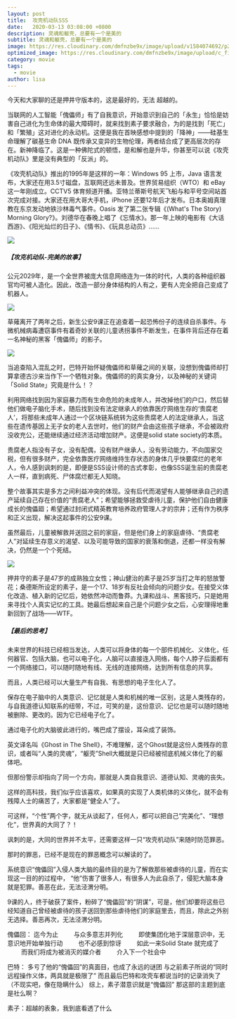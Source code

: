 ```yaml
---
layout: post
title:  攻壳机动队SSS
date:   2020-03-13 03:08:00 +0800
description: 灵魂和躯壳，总要有一个是美的
subtitle: 灵魂和躯壳，总要有一个是美的
image: https://res.cloudinary.com/dmfnzbe9x/image/upload/v1584074692/p2452303763_cbstc3.jpg
optimized_image: https://res.cloudinary.com/dmfnzbe9x/image/upload/c_fill,h_171,w_325/v1584074710/%E5%9B%BE%E7%89%871_efs3dd.png
category: movie
tags:
  - movie
author: lisa
---
```


今天和大家聊的还是押井守版本的，这是最好的，无法 超越的。

当联网的人工智能「傀儡师」有了自我意识，开始意识到自己的「永生」恰恰是妨害自己进化为生命体的最大障碍时，就来找到素子要求融合，为的是找到「死亡」和「繁殖」这对进化的永动机。这便是我在首映感想中提到的「降神」——硅基生命理解了碳基生命 DNA 既传承又变异的生物伦理，两者结合成了更高层次的存在。新神降临了。这是一种佛陀式的顿悟，是和解也是升华，你甚至可以说《攻壳机动队》里是没有典型的「反派」的。

《攻壳机动队》推出的1995年是这样的一年：Windows 95 上市，Java 语言发布，大家还在用3.5寸磁盘，互联网还远未普及。世界贸易组织（WTO）和 eBay 这一年刚成立。CCTV5 体育频道开播。亚特兰蒂斯号航天飞船与和平号空间站首次完成对接。大家还在用大哥大手机，iPhone 还要12年后才发布。日本奥姆真理教在东京发动地铁沙林毒气事件。Oasis 发了第二张专辑《(What's The Story) Morning Glory?》。刘德华在春晚上唱了《忘情水》。那一年上映的电影有《大话西游》、《阳光灿烂的日子》、《情书》、《玩具总动员》……

![](https://res.cloudinary.com/dmfnzbe9x/image/upload/v1584074693/%E5%9B%BE%E7%89%872_bqp0ul.png)


##### 【攻克机动队-完美的故事】

公元2029年，是一个全世界被庞大信息网络连为一体的时代，人类的各种组织器官均可被人造化。因此，改造一部分身体结构的人有之，更有人完全把自己变成了机器人。

![](https://res.cloudinary.com/dmfnzbe9x/image/upload/v1584074693/%E5%9B%BE%E7%89%873_siymnw.png)

草薙离开了两年之后，新生公安9课正在追查着一起恐怖份子的连续自杀事件。与微机械病毒遭窃事件有着奇妙关联的儿童诱拐事件不断发生，在事件背后还存在着一名神秘的黑客「傀儡师」的影子。

![](https://res.cloudinary.com/dmfnzbe9x/image/upload/v1584074697/%E5%9B%BE%E7%89%874_lmwaiz.png)

当追查陷入混乱之时，巴特开始怀疑傀儡师和草薙之间的关联，没想到傀儡师却打算拿德古沙来当作下一个牺牲对象。傀儡师的的真实身分，以及神秘的关键词「Solid State」究竟是什么！？

利用网络找到因为家庭暴力而有生命危险的未成年人，并改掉他们的户口，然后替他们做电子脑化手术，随后找到没有法定继承人的依靠医疗网络生存的‘贵腐老人’，将那些未成年人通过一个区块链系统转为这些贵腐老人的法定继承人，当这些在遗传基因上无子女的老人去世时，他们的财产会由这些孩子继承，不会被政府没收充公，还能继续通过经济活动增加财产。这便是solid state society的本质。

贵腐老人指没有子女，没有配偶，没有财产继承人，没有劳动能力，不向国家交税，但有很多财产，完全依靠医疗网络维持生存状态的身体几乎快要腐烂的老年人，令人感到讽刺的是，即便是SSS设计师的古式孝彰，也像SSS诞生前的贵腐老人一样，直到病死、尸体腐烂都无人知晓。

整个故事其实是多方之间利益冲突的体现。没有后代而渴望有人能够继承自己的遗产延续自己存在价值的“贵腐老人”；希望能够拯救受虐待儿童，保护他们自由健康成长的傀儡廻；希望通过封闭式精英教育培养政府管理人才的宗井；还有作为秩序和正义出现，解决这起事件的公安9课。

虽然最后，儿童被解救并送回之前的家庭，但是他们身上的家庭虐待、“贵腐老人”对延续生存意义的渴望、以及可能导致的国家的衰落和倒退，还都一样没有解决，仍然是一个个死结。

![](https://res.cloudinary.com/dmfnzbe9x/image/upload/v1584074693/%E5%9B%BE%E7%89%875_decnxy.png)

押井守的素子是47岁的成熟独立女性；神山健治的素子是25岁当打之年的怒放警花；桑德斯所设定的素子，是一个17、18岁有反社会倾向的问题少女。在接受义体化改造、植入新的记忆后，她依然冲动而鲁莽。九课和战斗、黑客技巧，只是她用来寻找个人真实记忆的工具。她最后想起来自己是个问题少女之后，心安理得地重新回到了战场——WTF。

##### 【最后的思考】

未来世界的科技已经相当发达，人类可以将身体的每一个部件机械化、义体化，任何器官、包括大脑，也可以电子化，人脑可以直接连入网络，每个人脖子后面都有一个网络接口，可以随时随地有线、无线的连接网络，达到所有信息的共享。

而且，人类已经可以大量生产有自我、有思想的电子生化人了。

保存在电子脑中的人类意识、记忆就是人类和机械的唯一区别，这是人类残存的，与自我道德认知联系的纽带，不过，可笑的是，这份意识、记忆也是可以随时随地被删除、更改的。因为它已经电子化了。

通过电子化的大脑彼此进行的，嘴巴成了摆设，耳朵成了装饰。

英文译名叫《Ghost in The Shell》，不难理解，这个Ghost就是这份人类残存的意识，或者叫“人类的灵魂”，“躯壳”Shell大概就是只已经被彻底机械义体化了的躯体吧。

但那份警示却指向了同一个方向，那就是人类自我意识、道德认知、灵魂的丧失。

这样的高科技，我们似乎应该喜欢，如果真的实现了人类机体的义体化，就不会有残障人士的痛苦了，大家都是“健全人”了。

可这样，“个性”两个字，就无从谈起了，任何人，都可以把自己“完美化”、“理想化”，世界真的大同了？！

讽刺的是，大同的世界并不太平，还需要这样一只“攻壳机动队”来随时防范罪恶。

那时的罪恶，已经不是现在的罪恶概念可以解读的了。

系统意识“傀儡回”入侵人类大脑的最终目的是为了解救那些被虐待的儿童，而在实现这一目的的过程中， “他”伤害了很多人，有很多人为此自杀了，侵犯大脑本身就是犯罪。善恶在此，无法泾渭分明。

9课的人，终于破获了案件，粉碎了“傀儡回”的“阴谋”，可是，他们却要将这些已经知道自己曾经被虐待的孩子送回到那些虐待他们的家庭里去，而且，除此之外别无选择。善恶再次，无法泾渭分明。


傀儡回： 迄今为止
        与众多意志并列化
        即使集团化地于深层意识中，无意识地开始单独行动
        也不必感到惊讶
        如此一来Solid State 就完成了
        而我们将成为被消灭的媒介者
        介入下一个社会中

巴特： 多亏了他的“傀儡回”的真面目，也成了永远的谜团
与之前素子所说的“同时远程操作义体，两具就是极限了”
而且最后巴特和攻壳车都说当时的记录消失了（不现实吧，像在隐瞒什么）
综上，素子潜意识就是“傀儡回”
那这部的主题到底是社么啊？

素子：超越的表象，我到底看透了什么
